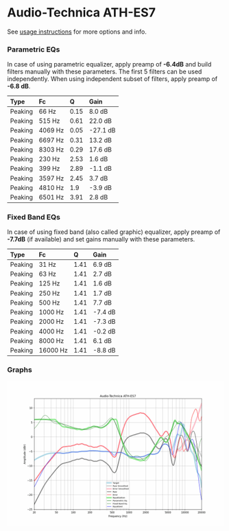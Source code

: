 # Audio-Technica ATH-ES7
See [usage instructions](https://github.com/jaakkopasanen/AutoEq#usage) for more options and info.

### Parametric EQs
In case of using parametric equalizer, apply preamp of **-6.4dB** and build filters manually
with these parameters. The first 5 filters can be used independently.
When using independent subset of filters, apply preamp of **-6.8 dB**.

| Type    | Fc      |    Q | Gain     |
|:--------|:--------|:-----|:---------|
| Peaking | 66 Hz   | 0.15 | 8.0 dB   |
| Peaking | 515 Hz  | 0.61 | 22.0 dB  |
| Peaking | 4069 Hz | 0.05 | -27.1 dB |
| Peaking | 6697 Hz | 0.31 | 13.2 dB  |
| Peaking | 8303 Hz | 0.29 | 17.6 dB  |
| Peaking | 230 Hz  | 2.53 | 1.6 dB   |
| Peaking | 399 Hz  | 2.89 | -1.1 dB  |
| Peaking | 3597 Hz | 2.45 | 3.7 dB   |
| Peaking | 4810 Hz | 1.9  | -3.9 dB  |
| Peaking | 6501 Hz | 3.91 | 2.8 dB   |

### Fixed Band EQs
In case of using fixed band (also called graphic) equalizer, apply preamp of **-7.7dB**
(if available) and set gains manually with these parameters.

| Type    | Fc       |    Q | Gain    |
|:--------|:---------|:-----|:--------|
| Peaking | 31 Hz    | 1.41 | 6.9 dB  |
| Peaking | 63 Hz    | 1.41 | 2.7 dB  |
| Peaking | 125 Hz   | 1.41 | 1.6 dB  |
| Peaking | 250 Hz   | 1.41 | 1.7 dB  |
| Peaking | 500 Hz   | 1.41 | 7.7 dB  |
| Peaking | 1000 Hz  | 1.41 | -7.4 dB |
| Peaking | 2000 Hz  | 1.41 | -7.3 dB |
| Peaking | 4000 Hz  | 1.41 | -0.2 dB |
| Peaking | 8000 Hz  | 1.41 | 6.1 dB  |
| Peaking | 16000 Hz | 1.41 | -8.8 dB |

### Graphs
![](./Audio-Technica%20ATH-ES7.png)